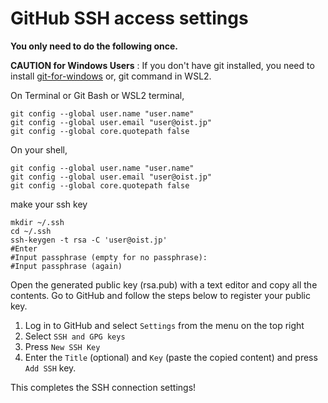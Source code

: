 # GitHub SSH access settings
**You only need to do the following once.**

**CAUTION for Windows Users** : If you don't have git installed, you need to install  [git-for-windows](https://git-scm.com/download/win) or, git command in WSL2.

On Terminal or Git Bash or WSL2 terminal,
```
git config --global user.name "user.name"
git config --global user.email "user@oist.jp"
git config --global core.quotepath false
```
On your shell,
```
git config --global user.name "user.name"
git config --global user.email "user@oist.jp"
git config --global core.quotepath false
```
make your ssh key
```
mkdir ~/.ssh
cd ~/.ssh
ssh-keygen -t rsa -C 'user@oist.jp'
#Enter
#Input passphrase (empty for no passphrase):
#Input passphrase (again)
```
Open the generated public key (rsa.pub) with a text editor and copy all the contents.
Go to GitHub and follow the steps below to register your public key.

1. Log in to GitHub and select `Settings` from the menu on the top right
2. Select `SSH and GPG keys`
3. Press `New SSH Key`
4. Enter the `Title` (optional) and `Key` (paste the copied content) and press `Add SSH` key.

This completes the SSH connection settings!